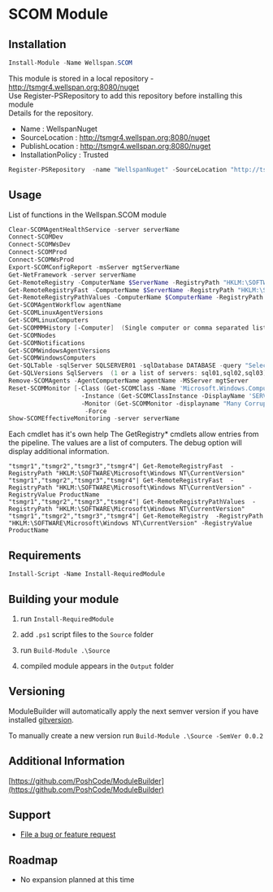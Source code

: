 # SCOM Module

## Installation

```powershell
Install-Module -Name Wellspan.SCOM
```

This module is stored in a local repository -  http://tsmgr4.wellspan.org:8080/nuget  
Use Register-PSRepository to add this repository before installing this module  
Details for the repository.  
* Name                      : WellspanNuget  
* SourceLocation            : http://tsmgr4.wellspan.org:8080/nuget  
* PublishLocation           : http://tsmgr4.wellspan.org:8080/nuget  
* InstallationPolicy        : Trusted  

```powershell
Register-PSRepository  -name "WellspanNuget" -SourceLocation "http://tsmgr4.wellspan.org:8080/nuget" -PublishLocation "http://tsmgr4.wellspan.org:8080/nuget" -InstallationPolicy 'Trusted'

```

## Usage

List of functions in the Wellspan.SCOM module

```powershell
Clear-SCOMAgentHealthService -server serverName
Connect-SCOMDev
Connect-SCOMWsDev
Connect-SCOMProd
Connect-SCOMWsProd
Export-SCOMConfigReport -msServer mgtServerName
Get-NetFramework -server serverName
Get-RemoteRegistry -ComputerName $ServerName -RegistryPath "HKLM:\SOFTWARE\Microsoft\Windows NT\CurrentVersion" -RegistryValue "ProductName" [-Credential $Credential]  
Get-RemoteRegistryFast -ComputerName $ServerName -RegistryPath "HKLM:\SOFTWARE\Microsoft\Windows NT\CurrentVersion" [-RegistryValue "ProductName"] (For different credentials run powershell as another user.  runas /user:<domain\user> "powershell.exe")  
Get-RemoteRegistryPathValues -ComputerName $ComputerName -RegistryPath "HKLM:\SOFTWARE\Microsoft\Windows NT\CurrentVersion"
Get-SCOMAgentWorkflow agentName
Get-SCOMLinuxAgentVersions
Get-SCOMLinuxComputers
Get-SCOMMMHistory [-Computer]  (Single computer or comma separated list)
Get-SCOMNodes
Get-SCOMNotifications
Get-SCOMWindowsAgentVersions
Get-SCOMWindowsComputers
Get-SQLTable -sqlServer SQLSERVER01 -sqlDatabase DATABASE -query "Select * from table" -credential (get-credential)
Get-SQLVersions SqlServers  (1 or a list of servers: sql01,sql02,sql03)
Remove-SCOMAgents -AgentComputerName agentName -MSServer mgtServer
Reset-SCOMMonitor [-Class (Get-SCOMClass -Name 'Microsoft.Windows.Computer') ,
                    -Instance (Get-SCOMClassInstance -DisplayName 'SERVER1.contoso.com') ,
                    -Monitor (Get-SCOMMonitor -displayname "Many Corrupt or Unreadable Windows Events") ]
                     -Force
Show-SCOMEffectiveMonitoring -server serverName
```

Each cmdlet has it's own help
The GetRegistry* cmdlets allow entries from the pipeline.  The values are a list of computers.  The debug option will display additional information.

```posh
"tsmgr1","tsmgr2","tsmgr3","tsmgr4"| Get-RemoteRegistryFast  -RegistryPath "HKLM:\SOFTWARE\Microsoft\Windows NT\CurrentVersion"  
"tsmgr1","tsmgr2","tsmgr3","tsmgr4"| Get-RemoteRegistryFast  -RegistryPath "HKLM:\SOFTWARE\Microsoft\Windows NT\CurrentVersion" -RegistryValue ProductName
"tsmgr1","tsmgr2","tsmgr3","tsmgr4"| Get-RemoteRegistryPathValues  -RegistryPath "HKLM:\SOFTWARE\Microsoft\Windows NT\CurrentVersion" 
"tsmgr1","tsmgr2","tsmgr3","tsmgr4"| Get-RemoteRegistry  -RegistryPath "HKLM:\SOFTWARE\Microsoft\Windows NT\CurrentVersion" -RegistryValue ProductName

```




## Requirements

```posh
Install-Script -Name Install-RequiredModule
```

## Building your module

1. run `Install-RequiredModule`

2. add `.ps1` script files to the `Source` folder

3. run `Build-Module .\Source`

4. compiled module appears in the `Output` folder

## Versioning

ModuleBuilder will automatically apply the next semver version
if you have installed [gitversion](https://gitversion.readthedocs.io/en/latest/).

To manually create a new version run `Build-Module .\Source -SemVer 0.0.2`

## Additional Information

[https://github.com/PoshCode/ModuleBuilder](https://github.com/PoshCode/ModuleBuilder)

## Support

* [File a bug or feature request](https://rhbldsrc.wellspan.org/automation-team/scom-module/-/issues)

## Roadmap

* No expansion planned at this time  
